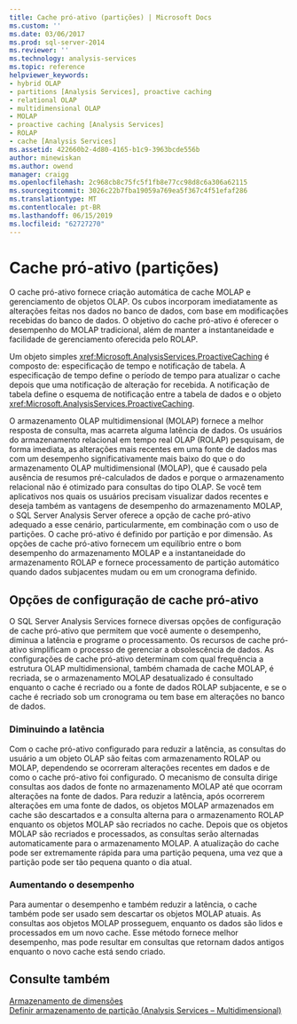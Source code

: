 ```yaml
---
title: Cache pró-ativo (partições) | Microsoft Docs
ms.custom: ''
ms.date: 03/06/2017
ms.prod: sql-server-2014
ms.reviewer: ''
ms.technology: analysis-services
ms.topic: reference
helpviewer_keywords:
- hybrid OLAP
- partitions [Analysis Services], proactive caching
- relational OLAP
- multidimensional OLAP
- MOLAP
- proactive caching [Analysis Services]
- ROLAP
- cache [Analysis Services]
ms.assetid: 422660b2-4d80-4165-b1c9-3963bcde556b
author: minewiskan
ms.author: owend
manager: craigg
ms.openlocfilehash: 2c968cb8c75fc5f1fb8e77cc98d8c6a306a62115
ms.sourcegitcommit: 3026c22b7fba19059a769ea5f367c4f51efaf286
ms.translationtype: MT
ms.contentlocale: pt-BR
ms.lasthandoff: 06/15/2019
ms.locfileid: "62727270"
---
```

# <a name="proactive-caching-partitions"></a>Cache pró-ativo (partições)
  O cache pró-ativo fornece criação automática de cache MOLAP e gerenciamento de objetos OLAP. Os cubos incorporam imediatamente as alterações feitas nos dados no banco de dados, com base em modificações recebidas do banco de dados. O objetivo do cache pró-ativo é oferecer o desempenho do MOLAP tradicional, além de manter a instantaneidade e facilidade de gerenciamento oferecida pelo ROLAP.  
  
 Um objeto simples <xref:Microsoft.AnalysisServices.ProactiveCaching> é composto de: especificação de tempo e notificação de tabela. A especificação de tempo define o período de tempo para atualizar o cache depois que uma notificação de alteração for recebida. A notificação de tabela define o esquema de notificação entre a tabela de dados e o objeto <xref:Microsoft.AnalysisServices.ProactiveCaching>.  
  
 O armazenamento OLAP multidimensional (MOLAP) fornece a melhor resposta de consulta, mas acarreta alguma latência de dados. Os usuários do armazenamento relacional em tempo real OLAP (ROLAP) pesquisam, de forma imediata, as alterações mais recentes em uma fonte de dados mas com um desempenho significativamente mais baixo do que o do armazenamento OLAP multidimensional (MOLAP), que é causado pela ausência de resumos pré-calculados de dados e porque o armazenamento relacional não é otimizado para consultas do tipo OLAP. Se você tem aplicativos nos quais os usuários precisam visualizar dados recentes e deseja também as vantagens de desempenho do armazenamento MOLAP, o SQL Server Analysis Server oferece a opção de cache pró-ativo adequado a esse cenário, particularmente, em combinação com o uso de partições. O cache pró-ativo é definido por partição e por dimensão. As opções de cache pró-ativo fornecem um equilíbrio entre o bom desempenho do armazenamento MOLAP e a instantaneidade do armazenamento ROLAP e fornece processamento de partição automático quando dados subjacentes mudam ou em um cronograma definido.  
  
## <a name="proactive-caching-configuration-options"></a>Opções de configuração de cache pró-ativo  
 O SQL Server Analysis Services fornece diversas opções de configuração de cache pró-ativo que permitem que você aumente o desempenho, diminua a latência e programe o processamento. Os recursos de cache pró-ativo simplificam o processo de gerenciar a obsolescência de dados. As configurações de cache pró-ativo determinam com qual frequência a estrutura OLAP multidimensional, também chamada de cache MOLAP, é recriada, se o armazenamento MOLAP desatualizado é consultado enquanto o cache é recriado ou a fonte de dados ROLAP subjacente, e se o cache é recriado sob um cronograma ou tem base em alterações no banco de dados.  
  
### <a name="minimizing-latency"></a>Diminuindo a latência  
 Com o cache pró-ativo configurado para reduzir a latência, as consultas do usuário a um objeto OLAP são feitas com armazenamento ROLAP ou MOLAP, dependendo se ocorreram alterações recentes em dados e de como o cache pró-ativo foi configurado. O mecanismo de consulta dirige consultas aos dados de fonte no armazenamento MOLAP até que ocorram alterações na fonte de dados. Para reduzir a latência, após ocorrerem alterações em uma fonte de dados, os objetos MOLAP armazenados em cache são descartados e a consulta alterna para o armazenamento ROLAP enquanto os objetos MOLAP são recriados no cache. Depois que os objetos MOLAP são recriados e processados, as consultas serão alternadas automaticamente para o armazenamento MOLAP. A atualização do cache pode ser extremamente rápida para uma partição pequena, uma vez que a partição pode ser tão pequena quanto o dia atual.  
  
### <a name="maximizing-performance"></a>Aumentando o desempenho  
 Para aumentar o desempenho e também reduzir a latência, o cache também pode ser usado sem descartar os objetos MOLAP atuais. As consultas aos objetos MOLAP prosseguem, enquanto os dados são lidos e processados em um novo cache. Esse método fornece melhor desempenho, mas pode resultar em consultas que retornam dados antigos enquanto o novo cache está sendo criado.  
  
## <a name="see-also"></a>Consulte também  
 [Armazenamento de dimensões](../multidimensional-models-olap-logical-dimension-objects/dimensions-storage.md)   
 [Definir armazenamento de partição &#40;Analysis Services – Multidimensional&#41;](../multidimensional-models/set-partition-storage-analysis-services-multidimensional.md)  
  
  
